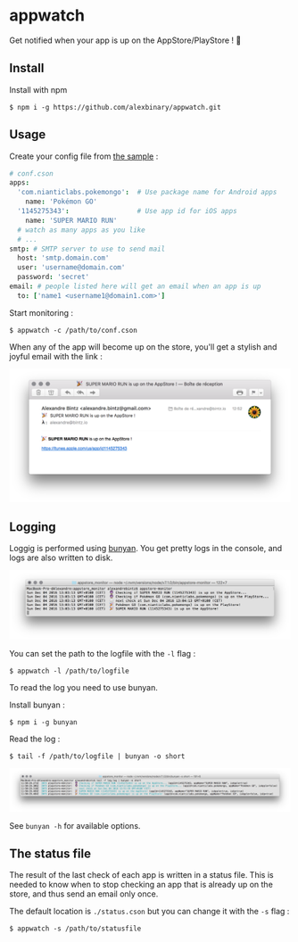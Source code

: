 # appwatch
Get notified when your app is up on the AppStore/PlayStore ! 🚀


## Install

Install with npm

```
$ npm i -g https://github.com/alexbinary/appwatch.git
```


## Usage

Create your config file from [the sample](sample.conf.cson) :

```coffeescript
# conf.cson
apps:
  'com.nianticlabs.pokemongo':  # Use package name for Android apps
    name: 'Pokémon GO'
  '1145275343':                 # Use app id for iOS apps
    name: 'SUPER MARIO RUN'
  # watch as many apps as you like
  # ...
smtp: # SMTP server to use to send mail
  host: 'smtp.domain.com'
  user: 'username@domain.com'
  password: 'secret'
email: # people listed here will get an email when an app is up
  to: ['name1 <username1@domain1.com>']
```

Start monitoring :

```
$ appwatch -c /path/to/conf.cson
```

When any of the app will become up on the store, you'll get a stylish and joyful email with the link :

<img src="email.png">


## Logging

Loggig is performed using [bunyan](https://github.com/trentm/node-bunyan).
You get pretty logs in the console, and logs are also written to disk.

<img src="screenshot.png">

You can set the path to the logfile with the `-l` flag :
```
$ appwatch -l /path/to/logfile
```

To read the log you need to use bunyan.

Install bunyan :
```
$ npm i -g bunyan
```
Read the log :
```
$ tail -f /path/to/logfile | bunyan -o short
```

<img src="bunyan.png">

See `bunyan -h` for available options.


## The status file

The result of the last check of each app is written in a status file.
This is needed to know when to stop checking an app that is already up on the store,
and thus send an email only once.

The default location is `./status.cson` but you can change it with the `-s` flag :
```
$ appwatch -s /path/to/statusfile
```
